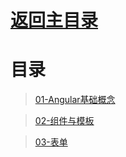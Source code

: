 # [返回主目录](https://github.com/smallprogram/Knowledge-And-Demo)<!-- omit in toc --> 


# 目录

>[01-Angular基础概念](./01-Angular基本概念.md)

>[02-组件与模板](./02-组件与模板.md)

>[03-表单](./03-表单.md)

